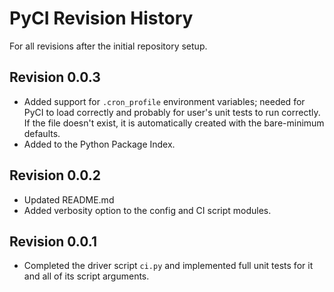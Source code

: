 # PyCI Revision History

For all revisions after the initial repository setup.

## Revision 0.0.3

- Added support for `.cron_profile` environment variables; needed for PyCI to load correctly and probably for user's unit tests to run correctly. If the file doesn't exist, it is automatically created with the bare-minimum defaults.
- Added to the Python Package Index.

## Revision 0.0.2

- Updated README.md
- Added verbosity option to the config and CI script modules.

## Revision 0.0.1

- Completed the driver script `ci.py` and implemented full unit tests for it and all of its script arguments.